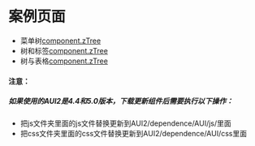 # 案例页面 
  - 菜单树[component.zTree](https://www.awebide.com/testCase/#/menuTree/Demo/commonCase/menuTreeCase/menuTree?title=%E8%8F%9C%E5%8D%95%E6%A0%91&pageId=menuTree)
  - 树和标签[component.zTree](https://www.awebide.com/testCase/#/zTreeTab/Demo/commonCase/combination/zTreeTab?title=%E6%A0%91%E4%B8%8E%E6%A0%87%E7%AD%BE%E9%A1%B5%E7%BB%84%E5%90%88&pageId=zTreeTab)
  - 树与表格[component.zTree](https://www.awebide.com/testCase/#/zTreeTable/Demo/commonCase/combination/zTreeTable?title=%E6%A0%91%E4%B8%8E%E8%A1%A8%E6%A0%BC%E7%BB%84%E5%90%88&pageId=zTreeTable)


#### 注意：
##### 如果使用的AUI2是4.4和5.0版本，下载更新组件后需要执行以下操作：
- 把js文件夹里面的js文件替换更新到AUI2/dependence/AUI/js/里面
- 把css文件夹里面的css文件替换更新到AUI2/dependence/AUI/css里面